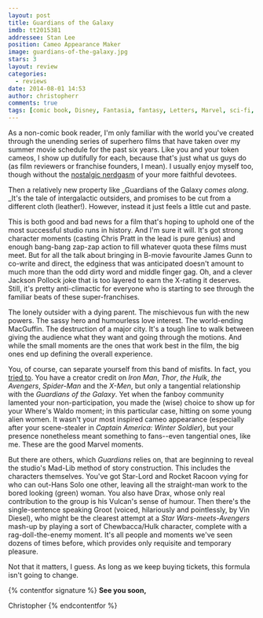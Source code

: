 ```yaml
---
layout: post
title: Guardians of the Galaxy
imdb: tt2015381
addressee: Stan Lee
position: Cameo Appearance Maker
image: guardians-of-the-galaxy.jpg
stars: 3
layout: review 
categories: 
  - reviews
date: 2014-08-01 14:53
author: christopherr
comments: true
tags: [comic book, Disney, Fantasia, fantasy, Letters, Marvel, sci-fi, superhero]
---
```

As a non-comic book reader, I'm only familiar with the world you've created through the unending series of superhero films that have taken over my summer movie schedule for the past six years. Like you and your token cameos, I show up dutifully for each, because that's just what us guys do (as film reviewers or franchise founders, I mean). I usually enjoy myself too, though without the [nostalgic nerdgasm][3] of your more faithful devotees. 

   [3]: /letters/2012/5/10/the-avengers.html

Then a relatively new property like _Guardians of the Galaxy _comes along_. _It's the tale of intergalactic outsiders, and promises to be cut from a different cloth (leather!). However, instead it just feels a little cut and paste.

This is both good and bad news for a film that's hoping to uphold one of the most successful studio runs in history. And I'm sure it will. It's got strong character moments (casting Chris Pratt in the lead is pure genius) and enough bang-bang zap-zap action to fill whatever quota these films must meet. But for all the talk about bringing in B-movie favourite James Gunn to co-write and direct, the edginess that was anticipated doesn't amount to much more than the odd dirty word and middle finger gag. Oh, and a clever Jackson Pollock joke that is too layered to earn the X-rating it deserves. Still, it's pretty anti-climactic for everyone who is starting to see through the familiar beats of these super-franchises.

The lonely outsider with a dying parent. The mischievous fun with the new powers. The sassy hero and humourless love interest. The world-ending MacGuffin. The destruction of a major city. It's a tough line to walk between giving the audience what they want and going through the motions. And while the small moments are the ones that work best in the film, the big ones end up defining the overall experience.

You, of course, can separate yourself from this band of misfits. In fact, you [tried to][4]. You have a creator credit on _Iron Man_, _Thor_, _the Hulk_, _the Avengers_, _Spider-Man_ and the _X-Men_, but only a tangential relationship with the _Guardians of the Galaxy_. Yet when the fanboy community lamented your non-participation, you made the (wise) choice to show up for your Where's Waldo moment; in this particular case, hitting on some young alien women. It wasn't your most inspired cameo appearance (especially after your scene-stealer in _Captain America: Winter Soldier_), but your presence nonetheless meant something to fans--even tangential ones, like me. These are the good Marvel moments.  

   [4]: http://ca.ign.com/articles/2014/01/23/stan-lee-will-not-appear-in-guardians-of-the-galaxy

But there are others, which _Guardians_ relies on, that are beginning to reveal the studio's Mad-Lib method of story construction. This includes the characters themselves. You've got Star-Lord and Rocket Racoon vying for who can out-Hans Solo one other, leaving all the straight-man work to the bored looking (green) woman. You also have Drax, whose only real contribution to the group is his Vulcan's sense of humour. Then there's the single-sentence speaking Groot (voiced, hilariously and pointlessly, by Vin Diesel), who might be the clearest attempt at a _Star Wars-_meets_-Avengers_ mash-up by playing a sort of Chewbacca/Hulk character, complete with a rag-doll-the-enemy moment. It's all people and moments we've seen dozens of times before, which provides only requisite and temporary pleasure.

Not that it matters, I guess. As long as we keep buying tickets, this formula isn't going to change.

{% contentfor signature %}
**See you soon,**

Christopher
{% endcontentfor %}